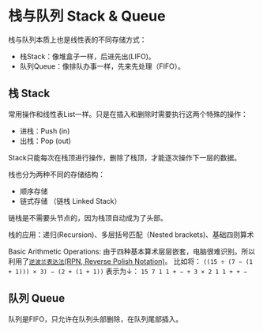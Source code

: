 # 栈与队列 Stack & Queue

栈与队列本质上也是线性表的不同存储方式：
- 栈Stack：像堆盒子一样，后进先出(LIFO)。
- 队列Queue：像排队办事一样，先来先处理（FIFO）。

## 栈 Stack
常用操作和线性表List一样。只是在插入和删除时需要执行这两个特殊的操作：
- 进栈：Push (in)
- 出栈：Pop (out)

Stack只能每次在栈顶进行操作，删除了栈顶，才能逐次操作下一层的数据。

栈也分为两种不同的存储结构：
- 顺序存储
- 链式存储 （链栈 Linked Stack）

链栈是不需要头节点的，因为栈顶自动成为了头部。

栈的应用：递归(Recursion)、多层括号匹配（Nested brackets)、基础四则算术

Basic Arithmetic Operations: 由于四种基本算术层层嵌套，电脑很难识别。所以利用了[`逆波兰表达法`(RPN, Reverse Polish Notation)](https://www.wikiwand.com/en/Reverse_Polish_notation)。
比如将：
`((15 ÷ (7 − (1 + 1))) × 3) − (2 + (1 + 1))`
表示为↓：
`15 7 1 1 + − ÷ 3 × 2 1 1 + + −`



## 队列 Queue

队列是FIFO，只允许在队列头部删除，在队列尾部插入。